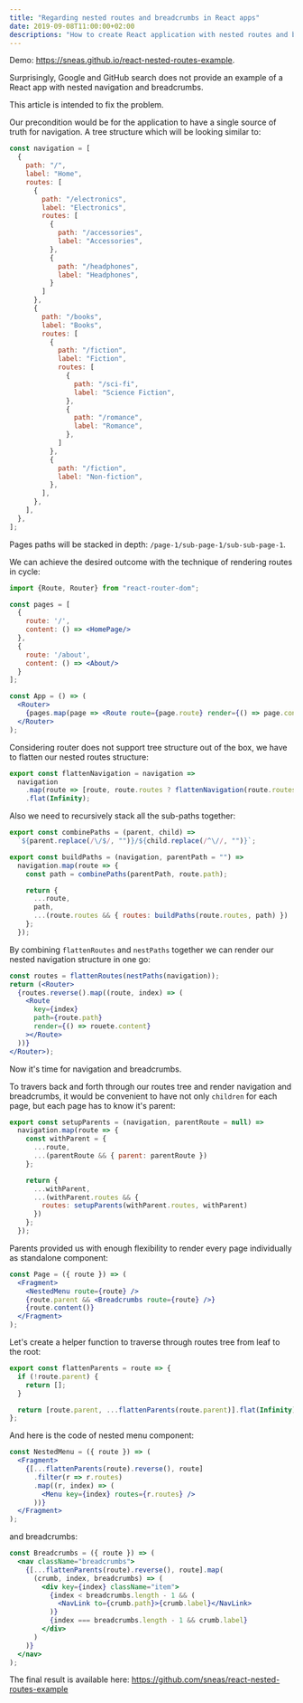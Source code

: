 ```yaml
---
title: "Regarding nested routes and breadcrumbs in React apps"
date: 2019-09-08T11:00:00+02:00
descriptions: "How to create React application with nested routes and breadcrumbs."
---
```


Demo: https://sneas.github.io/react-nested-routes-example.

Surprisingly, Google and GitHub search does not provide an
example of a React app with nested navigation and breadcrumbs.

This article is intended to fix the problem.

Our precondition would be for the application to have a single source
of truth for navigation. A tree structure which will be looking similar to:


```jsx
const navigation = [
  {
    path: "/",
    label: "Home",
    routes: [
      {
        path: "/electronics",
        label: "Electronics",
        routes: [
          {
            path: "/accessories",
            label: "Accessories",
          },
          {
            path: "/headphones",
            label: "Headphones",
          }
        ]
      },
      {
        path: "/books",
        label: "Books",
        routes: [
          {
            path: "/fiction",
            label: "Fiction",
            routes: [
              {
                path: "/sci-fi",
                label: "Science Fiction",
              },
              {
                path: "/romance",
                label: "Romance",
              },
            ]
          },
          {
            path: "/fiction",
            label: "Non-fiction",
          },
        ],
      },
    ],
  },
];
```

Pages paths will be stacked in depth: `/page-1/sub-page-1/sub-sub-page-1`.

We can achieve the desired outcome with the technique of rendering routes in cycle:

```jsx 
import {Route, Router} from "react-router-dom";

const pages = [
  {
    route: '/',
    content: () => <HomePage/>
  },
  {
    route: '/about',
    content: () => <About/>
  }
];

const App = () => (
  <Router>
    {pages.map(page => <Route route={page.route} render={() => page.content}/>)}
  </Router>
);

```

Considering router does not support tree structure out of the box, we have to flatten
our nested routes structure:

```jsx
export const flattenNavigation = navigation =>
  navigation
    .map(route => [route, route.routes ? flattenNavigation(route.routes) : []])
    .flat(Infinity);
```

Also we need to recursively stack all the sub-paths together:

```jsx
export const combinePaths = (parent, child) =>
  `${parent.replace(/\/$/, "")}/${child.replace(/^\//, "")}`;

export const buildPaths = (navigation, parentPath = "") =>
  navigation.map(route => {
    const path = combinePaths(parentPath, route.path);

    return {
      ...route,
      path,
      ...(route.routes && { routes: buildPaths(route.routes, path) })
    };
  });
```

By combining `flattenRoutes` and `nestPaths` together we can render our nested
navigation structure in one go:

```jsx
const routes = flattenRoutes(nestPaths(navigation));
return (<Router>
  {routes.reverse().map((route, index) => (
    <Route
      key={index}
      path={route.path}
      render={() => rouete.content}
    ></Route>
  ))}
</Router>);
```

Now it's time for navigation and breadcrumbs.

To travers back and forth through our routes tree and render
navigation and breadcrumbs, it would be convenient to have not only
`children` for each page, but each page has to know it's parent:

```jsx
export const setupParents = (navigation, parentRoute = null) =>
  navigation.map(route => {
    const withParent = {
      ...route,
      ...(parentRoute && { parent: parentRoute })
    };

    return {
      ...withParent,
      ...(withParent.routes && {
        routes: setupParents(withParent.routes, withParent)
      })
    };
  });
``` 

Parents provided us with enough flexibility to render every page individually as standalone
component:

```jsx
const Page = ({ route }) => (
  <Fragment>
    <NestedMenu route={route} />
    {route.parent && <Breadcrumbs route={route} />}
    {route.content()}
  </Fragment>
);
```

Let's create a helper function to traverse through routes tree
from leaf to the root:

```js
export const flattenParents = route => {
  if (!route.parent) {
    return [];
  }

  return [route.parent, ...flattenParents(route.parent)].flat(Infinity);
};
```

And here is the code of nested menu component:

```jsx
const NestedMenu = ({ route }) => (
  <Fragment>
    {[...flattenParents(route).reverse(), route]
      .filter(r => r.routes)
      .map((r, index) => (
        <Menu key={index} routes={r.routes} />
      ))}
  </Fragment>
);
```

and breadcrumbs:

```jsx
const Breadcrumbs = ({ route }) => (
  <nav className="breadcrumbs">
    {[...flattenParents(route).reverse(), route].map(
      (crumb, index, breadcrumbs) => (
        <div key={index} className="item">
          {index < breadcrumbs.length - 1 && (
            <NavLink to={crumb.path}>{crumb.label}</NavLink>
          )}
          {index === breadcrumbs.length - 1 && crumb.label}
        </div>
      )
    )}
  </nav>
);
```

The final result is available here: https://github.com/sneas/react-nested-routes-example
